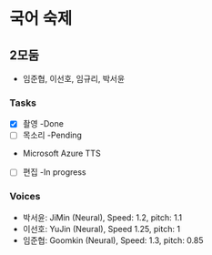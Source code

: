 # 국어 숙제
## 2모둠 
+ 임준협, 이선호, 임규리, 박서윤
### Tasks
- [x] 촬영 -Done
- [ ] 목소리 -Pending
+ Microsoft Azure TTS 
- [ ] 편집 -In progress
### Voices
- 박서윤: JiMin (Neural), Speed: 1.2, pitch: 1.1
- 이선호: YuJin (Neural), Speed 1.25, pitch: 1
- 임준협: Goomkin (Neural), Speed: 1.3, pitch: 0.85
